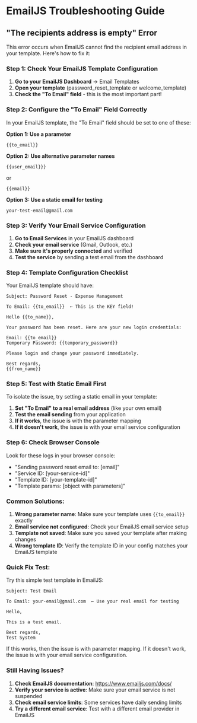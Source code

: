 # EmailJS Troubleshooting Guide

## "The recipients address is empty" Error

This error occurs when EmailJS cannot find the recipient email address in your template. Here's how to fix it:

### Step 1: Check Your EmailJS Template Configuration

1. **Go to your EmailJS Dashboard** → Email Templates
2. **Open your template** (password_reset_template or welcome_template)
3. **Check the "To Email" field** - this is the most important part!

### Step 2: Configure the "To Email" Field Correctly

In your EmailJS template, the "To Email" field should be set to one of these:

**Option 1: Use a parameter**
```
{{to_email}}
```

**Option 2: Use alternative parameter names**
```
{{user_email}}}
```
or
```
{{email}}
```

**Option 3: Use a static email for testing**
```
your-test-email@gmail.com
```

### Step 3: Verify Your Email Service Configuration

1. **Go to Email Services** in your EmailJS dashboard
2. **Check your email service** (Gmail, Outlook, etc.)
3. **Make sure it's properly connected** and verified
4. **Test the service** by sending a test email from the dashboard

### Step 4: Template Configuration Checklist

Your EmailJS template should have:

```
Subject: Password Reset - Expense Management

To Email: {{to_email}}  ← This is the KEY field!

Hello {{to_name}},

Your password has been reset. Here are your new login credentials:

Email: {{to_email}}
Temporary Password: {{temporary_password}}

Please login and change your password immediately.

Best regards,
{{from_name}}
```

### Step 5: Test with Static Email First

To isolate the issue, try setting a static email in your template:

1. **Set "To Email" to a real email address** (like your own email)
2. **Test the email sending** from your application
3. **If it works**, the issue is with the parameter mapping
4. **If it doesn't work**, the issue is with your email service configuration

### Step 6: Check Browser Console

Look for these logs in your browser console:
- "Sending password reset email to: [email]"
- "Service ID: [your-service-id]"
- "Template ID: [your-template-id]"
- "Template params: [object with parameters]"

### Common Solutions:

1. **Wrong parameter name**: Make sure your template uses `{{to_email}}` exactly
2. **Email service not configured**: Check your EmailJS email service setup
3. **Template not saved**: Make sure you saved your template after making changes
4. **Wrong template ID**: Verify the template ID in your config matches your EmailJS template

### Quick Fix Test:

Try this simple test template in EmailJS:

```
Subject: Test Email

To Email: your-email@gmail.com  ← Use your real email for testing

Hello,

This is a test email.

Best regards,
Test System
```

If this works, then the issue is with parameter mapping. If it doesn't work, the issue is with your email service configuration.

### Still Having Issues?

1. **Check EmailJS documentation**: https://www.emailjs.com/docs/
2. **Verify your service is active**: Make sure your email service is not suspended
3. **Check email service limits**: Some services have daily sending limits
4. **Try a different email service**: Test with a different email provider in EmailJS
